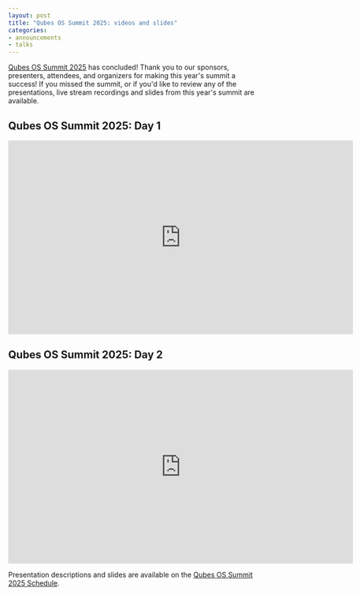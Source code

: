 ```yaml
---
layout: post
title: "Qubes OS Summit 2025: videos and slides"
categories:
- announcements
- talks
---
```


[Qubes OS Summit 2025](https://events.dasharo.com/event/2/qubes-os-summit-2025) has concluded! Thank you to our sponsors, presenters, attendees, and organizers for making this year's summit a success! If you missed the summit, or if you'd like to review any of the presentations, live stream recordings and slides from this year's summit are available.

## Qubes OS Summit 2025: Day 1

<iframe width="700" height="393" src="https://www.youtube-nocookie.com/embed/HwisqKFEQ0g?si=kDFxl-i9A7Dk2aZB" title="YouTube video player" frameborder="0" allow="accelerometer; autoplay; clipboard-write; encrypted-media; gyroscope; picture-in-picture; web-share" referrerpolicy="strict-origin-when-cross-origin" allowfullscreen></iframe>

## Qubes OS Summit 2025: Day 2

<iframe width="700" height="393" src="https://www.youtube-nocookie.com/embed/F9eRaa1w4KM?si=dQyTnMhVwU0JYn7f" title="YouTube video player" frameborder="0" allow="accelerometer; autoplay; clipboard-write; encrypted-media; gyroscope; picture-in-picture; web-share" referrerpolicy="strict-origin-when-cross-origin" allowfullscreen></iframe>

Presentation descriptions and slides are available on the [Qubes OS Summit 2025 Schedule](https://cfp.3mdeb.com/qubes-os-summit-2025/schedule/).
